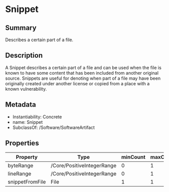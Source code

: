 <!-- Automatically generated by spec-parser v2.0.0 on 2023-12-27T15:02:03.969017+00:00 -->
<!-- SPDX-License-Identifier: Community-Spec-1.0 -->

# Snippet

## Summary

Describes a certain part of a file.


## Description

A Snippet describes a certain part of a file and can be used when the file is known to have some content
that has been included from another original source. Snippets are useful for denoting when part of a file
may have been originally created under another license or copied from a place with a known vulnerability.


## Metadata

- Instantiability: Concrete
- name: Snippet
- SubclassOf: /Software/SoftwareArtifact



## Properties

| Property | Type | minCount | maxCount |
|---|---|---|---|
| byteRange | /Core/PositiveIntegerRange | 0 | 1 |
| lineRange | /Core/PositiveIntegerRange | 0 | 1 |
| snippetFromFile | File | 1 | 1 |

